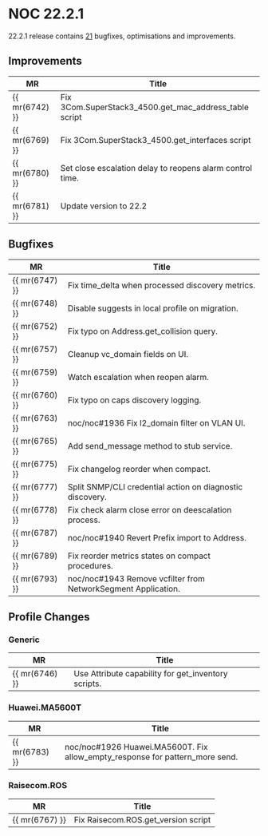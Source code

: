 # NOC 22.2.1

22.2.1 release contains [21](https://code.getnoc.com/noc/noc/merge_requests?scope=all&state=merged&milestone_title=22.2.1) bugfixes, optimisations and improvements.


## Improvements
| MR             | Title                                                     |
| -------------- | --------------------------------------------------------- |
| {{ mr(6742) }} | Fix 3Com.SuperStack3_4500.get_mac_address_table script    |
| {{ mr(6769) }} | Fix 3Com.SuperStack3_4500.get_interfaces script           |
| {{ mr(6780) }} | Set close escalation delay to reopens alarm control time. |
| {{ mr(6781) }} | Update version to 22.2                                    |


## Bugfixes
| MR             | Title                                                         |
| -------------- | ------------------------------------------------------------- |
| {{ mr(6747) }} | Fix time_delta when processed discovery metrics.              |
| {{ mr(6748) }} | Disable suggests in local profile on migration.               |
| {{ mr(6752) }} | Fix typo on Address.get_collision query.                      |
| {{ mr(6757) }} | Cleanup vc_domain fields on UI.                               |
| {{ mr(6759) }} | Watch escalation when reopen alarm.                           |
| {{ mr(6760) }} | Fix typo on caps discovery logging.                           |
| {{ mr(6763) }} | noc/noc#1936 Fix l2_domain filter on VLAN UI.                 |
| {{ mr(6765) }} | Add send_message method to stub service.                      |
| {{ mr(6775) }} | Fix changelog reorder when compact.                           |
| {{ mr(6777) }} | Split SNMP/CLI credential action on diagnostic discovery.     |
| {{ mr(6778) }} | Fix check alarm close error on deescalation process.          |
| {{ mr(6787) }} | noc/noc#1940 Revert Prefix import to Address.                 |
| {{ mr(6789) }} | Fix reorder metrics states on compact procedures.             |
| {{ mr(6793) }} | noc/noc#1943 Remove vcfilter from NetworkSegment Application. |


## Profile Changes

### Generic
| MR             | Title                                               |
| -------------- | --------------------------------------------------- |
| {{ mr(6746) }} | Use Attribute capability for get_inventory scripts. |


### Huawei.MA5600T
| MR             | Title                                                                        |
| -------------- | ---------------------------------------------------------------------------- |
| {{ mr(6783) }} | noc/noc#1926 Huawei.MA5600T. Fix allow_empty_response for pattern_more send. |


### Raisecom.ROS
| MR             | Title                               |
| -------------- | ----------------------------------- |
| {{ mr(6767) }} | Fix Raisecom.ROS.get_version script |